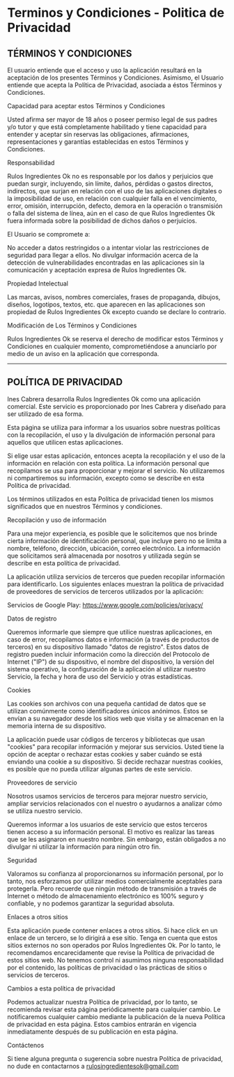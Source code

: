 # Terminos y Condiciones - Politica de Privacidad

## TÉRMINOS Y CONDICIONES
El usuario entiende que el acceso y uso la aplicación resultará en la aceptación de los presentes Términos y Condiciones. Asimismo, el Usuario entiende que acepta la Política de Privacidad, asociada a éstos Términos y Condiciones.

Capacidad para aceptar estos Términos y Condiciones

Usted afirma ser mayor de 18 años o poseer permiso legal de sus padres y/o tutor y que está completamente habilitado y tiene capacidad para entender y aceptar sin reservas las obligaciones, afirmaciones, representaciones y garantías establecidas en estos Términos y Condiciones.

Responsabilidad

Rulos Ingredientes Ok no es responsable por los daños y perjuicios que puedan surgir, incluyendo, sin límite, daños, pérdidas o gastos directos, indirectos, que surjan en relación con el uso de las aplicaciones digitales o la imposibilidad de uso, en relación con cualquier falla en el vencimiento, error, omisión, interrupción, defecto, demora en la operación o transmisión o falla del sistema de línea, aún en el caso de que Rulos Ingredientes Ok fuera informada sobre la posibilidad de dichos daños o perjuicios.

El Usuario se compromete a:

No acceder a datos restringidos o a intentar violar las restricciones de seguridad para llegar a ellos. No divulgar información acerca de la detección de vulnerabilidades encontradas en las aplicaciones sin la comunicación y aceptación expresa de Rulos Ingredientes Ok.

Propiedad Intelectual

Las marcas, avisos, nombres comerciales, frases de propaganda, dibujos, diseños, logotipos, textos, etc. que aparecen en las aplicaciones son propiedad de Rulos Ingredientes Ok excepto cuando se declare lo contrario.

Modificación de Los Términos y Condiciones

Rulos Ingredientes Ok se reserva el derecho de modificar estos Términos y Condiciones en cualquier momento, comprometiéndose a anunciarlo por medio de un aviso en la aplicación que corresponda.

___________________________________________________________________________

## POLÍTICA DE PRIVACIDAD
Ines Cabrera desarrolla Rulos Ingredientes Ok como una aplicación comercial. Este servicio es proporcionado por Ines Cabrera y diseñado para ser utilizado de esa forma.

Esta página se utiliza para informar a los usuarios sobre nuestras políticas con la recopilación, el uso y la divulgación de información personal para aquellos que utilicen estas aplicaciones.

Si elige usar estas aplicación, entonces acepta la recopilación y el uso de la información en relación con esta política. La información personal que recopilamos se usa para proporcionar y mejorar el servicio. No utilizaremos ni compartiremos su información, excepto como se describe en esta Política de privacidad.

Los términos utilizados en esta Política de privacidad tienen los mismos significados que en nuestros Términos y condiciones.

Recopilación y uso de información

Para una mejor experiencia, es posible que le solicitemos que nos brinde cierta información de identificación personal, que incluye pero no se limita a nombre, teléfono, dirección, ubicación, correo electrónico. La información que solicitamos será almacenada por nosotros y utilizada según se describe en esta política de privacidad.

La aplicación utiliza servicios de terceros que pueden recopilar información para identificarlo. Los siguientes enlaces muestran la política de privacidad de proveedores de servicios de terceros utilizados por la aplicación:

Servicios de Google Play: https://www.google.com/policies/privacy/

Datos de registro

Queremos informarle que siempre que utilice nuestras aplicaciones, en caso de error, recopilamos datos e información (a través de productos de terceros) en su dispositivo llamado "datos de registro". Estos datos de registro pueden incluir información como la dirección del Protocolo de Internet ("IP") de su dispositivo, el nombre del dispositivo, la versión del sistema operativo, la configuración de la aplicación al utilizar nuestro Servicio, la fecha y hora de uso del Servicio y otras estadísticas.

Cookies

Las cookies son archivos con una pequeña cantidad de datos que se utilizan comúnmente como identificadores únicos anónimos. Estos se envían a su navegador desde los sitios web que visita y se almacenan en la memoria interna de su dispositivo.

La aplicación puede usar códigos de terceros y bibliotecas que usan "cookies" para recopilar información y mejorar sus servicios. Usted tiene la opción de aceptar o rechazar estas cookies y saber cuándo se está enviando una cookie a su dispositivo. Si decide rechazar nuestras cookies, es posible que no pueda utilizar algunas partes de este servicio.

Proveedores de servicio

Nosotros usamos servicios de terceros para mejorar nuestro servicio, ampliar servicios relacionados con el nuestro o ayudarnos a analizar cómo se utiliza nuestro servicio.

Queremos informar a los usuarios de este servicio que estos terceros tienen acceso a su información personal. El motivo es realizar las tareas que se les asignaron en nuestro nombre. Sin embargo, están obligados a no divulgar ni utilizar la información para ningún otro fin.

Seguridad

Valoramos su confianza al proporcionarnos su información personal, por lo tanto, nos esforzamos por utilizar medios comercialmente aceptables para protegerla. Pero recuerde que ningún método de transmisión a través de Internet o método de almacenamiento electrónico es 100% seguro y confiable, y no podemos garantizar la seguridad absoluta.

Enlaces a otros sitios

Esta aplicación puede contener enlaces a otros sitios. Si hace click en un enlace de un tercero, se lo dirigirá a ese sitio. Tenga en cuenta que estos sitios externos no son operados por Rulos Ingredientes Ok. Por lo tanto, le recomendamos encarecidamente que revise la Política de privacidad de estos sitios web. No tenemos control ni asumimos ninguna responsabilidad por el contenido, las políticas de privacidad o las prácticas de sitios o servicios de terceros.

Cambios a esta política de privacidad

Podemos actualizar nuestra Política de privacidad, por lo tanto, se recomienda revisar esta página periódicamente para cualquier cambio. Le notificaremos cualquier cambio mediante la publicación de la nueva Política de privacidad en esta página. Estos cambios entrarán en vigencia inmediatamente después de su publicación en esta página.


Contáctenos

Si tiene alguna pregunta o sugerencia sobre nuestra Política de privacidad, no dude en contactarnos a rulosingredientesok@gmail.com
